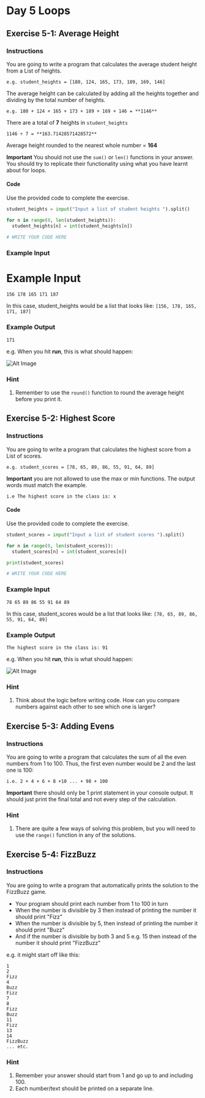 # Day 5 Loops

## Exercise 5-1: Average Height

### Instructions

You are going to write a program that calculates the average student height from a List of heights.

    e.g. student_heights = [180, 124, 165, 173, 189, 169, 146]

The average height can be calculated by adding all the heights together and dividing by the total number of heights.

    e.g. 180 + 124 + 165 + 173 + 189 + 169 + 146 = **1146**

There are a total of **7** heights in `student_heights`

    1146 ÷ 7 = **163.71428571428572**

Average height rounded to the nearest whole number = **164**

**Important** You should not use the `sum()` or `len()` functions in your answer. You should try to replicate their functionality using what you have learnt about for loops.

#### Code

Use the provided code to complete the exercise.

```python
student_heights = input("Input a list of student heights ").split()

for n in range(0, len(student_heights)):
  student_heights[n] = int(student_heights[n])

# WRITE YOUR CODE HERE
```

### Example Input

# Example Input

    156 178 165 171 187

In this case, student_heights would be a list that looks like: `[156, 178, 165, 171, 187]`

### Example Output

    171

e.g. When you hit **run**, this is what should happen:

![Alt Image](https://cdn.fs.teachablecdn.com/Nzb8hUVsQJ6STAGnvDCP)

### Hint

1. Remember to use the `round()` function to round the average height before you print it.

## Exercise 5-2: Highest Score

### Instructions

You are going to write a program that calculates the highest score from a List of scores.

    e.g. student_scores = [78, 65, 89, 86, 55, 91, 64, 89]

**Important** you are not allowed to use the max or min functions. The output words must match the example.

    i.e The highest score in the class is: x

#### Code

Use the provided code to complete the exercise.

```python
student_scores = input("Input a list of student scores ").split()

for n in range(0, len(student_scores)):
  student_scores[n] = int(student_scores[n])

print(student_scores)

# WRITE YOUR CODE HERE
```

### Example Input

    78 65 89 86 55 91 64 89

In this case, student_scores would be a list that looks like: `[78, 65, 89, 86, 55, 91, 64, 89]`

### Example Output

    The highest score in the class is: 91

e.g. When you hit **run**, this is what should happen:

![Alt Image](https://cdn.fs.teachablecdn.com/DnSPgYNSTgeHRJ3MinHg)

### Hint

1. Think about the logic before writing code. How can you compare numbers against each other to see which one is larger?

## Exercise 5-3: Adding Evens

### Instructions

You are going to write a program that calculates the sum of all the even numbers from 1 to 100. Thus, the first even number would be 2 and the last one is 100:

    i.e. 2 + 4 + 6 + 8 +10 ... + 98 + 100

**Important** there should only be 1 print statement in your console output. It should just print the final total and not every step of the calculation.

### Hint

1. There are quite a few ways of solving this problem, but you will need to use the `range()` function in any of the solutions.

## Exercise 5-4: FizzBuzz

### Instructions

You are going to write a program that automatically prints the solution to the FizzBuzz game.

- Your program should print each number from 1 to 100 in turn
- When the number is divisible by 3 then instead of printing the number it should print "Fizz"
- When the number is divisible by 5, then instead of printing the number it should print "Buzz"
- And if the number is divisible by both 3 and 5 e.g. 15 then instead of the number it should print "FizzBuzz"

e.g. it might start off like this:

    1
    2
    Fizz
    4
    Buzz
    Fizz
    7
    8
    Fizz
    Buzz
    11
    Fizz
    13
    14
    FizzBuzz
    ... etc.

### Hint

1. Remember your answer should start from 1 and go up to and including 100.
2. Each number/text should be printed on a separate line.
